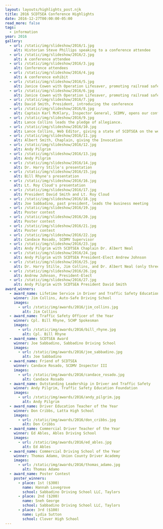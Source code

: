 ```yaml
---
layout: layouts/highlights_post.njk
title: 2016 SCDTSEA Conference Highlights
date: 2016-12-27T00:00:00-05:00
read_more: false
tags:
  - information
year: 2016
gallery:
  - url: /static/img/slideshow/2016/1.jpg
    alt: Historian Steve Phillips speaking to a conference attendee
  - url: /static/img/slideshow/2016/2.jpg
    alt: A conference attendee
  - url: /static/img/slideshow/2016/3.jpg
    alt: Conference attendees
  - url: /static/img/slideshow/2016/4.jpg
    alt: A conference exhibit
  - url: /static/img/slideshow/2016/5.jpg
    alt: Janice Cowen with Operation Lifesaver, promoting railroad safety
  - url: /static/img/slideshow/2016/6.jpg
    alt: Janice Cowen with Operation Lifesaver, promoting railroad safety
  - url: /static/img/slideshow/2016/7.jpg
    alt: David Smith, President, introducing the conference
  - url: /static/img/slideshow/2016/8.jpg
    alt: Captain Karl McKlary, Inspector General, SCDMV, opens our conference
  - url: /static/img/slideshow/2016/9.jpg
    alt: Lance Collins leads the pledge of allegiance.
  - url: /static/img/slideshow/2016/10.jpg
    alt: Lance Collins, Web Editor, giving a state of SCDTSEA on the web
  - url: /static/img/slideshow/2016/11.jpg
    alt: Albert Smith, Chaplain, giving the Invocation
  - url: /static/img/slideshow/2016/12.jpg
    alt: Andy Pilgrim
  - url: /static/img/slideshow/2016/13.jpg
    alt: Andy Pilgrim
  - url: /static/img/slideshow/2016/14.jpg
    alt: Dr. Harry Stille's presentation
  - url: /static/img/slideshow/2016/15.jpg
    alt: Bill Rhyne's presentation
  - url: /static/img/slideshow/2016/16.jpg
    alt: Lt. Roy Cloud's presentation
  - url: /static/img/slideshow/2016/17.jpg
    alt: President David Smith and Lt. Roy Cloud
  - url: /static/img/slideshow/2016/18.jpg
    alt: Joe Sabbadino, past president, leads the business meeting
  - url: /static/img/slideshow/2016/19.jpg
    alt: Poster contest
  - url: /static/img/slideshow/2016/20.jpg
    alt: Poster contest
  - url: /static/img/slideshow/2016/21.jpg
    alt: Poster contest
  - url: /static/img/slideshow/2016/22.jpg
    alt: Candace Rosado, SCDMV Supervisor
  - url: /static/img/slideshow/2016/23.jpg
    alt: Andy Pilgrim with SCDTSEA Chaplain Dr. Albert Neal
  - url: /static/img/slideshow/2016/24.jpg
    alt: Andy Pilgrim with SCDTSEA President-Elect Andrew Johnson
  - url: /static/img/slideshow/2016/25.jpg
    alt: Dr. Harry Stille, Jim Collins, and Dr. Albert Neal (only three Lifetime Service Award winners)
  - url: /static/img/slideshow/2016/26.jpg
    alt: Andrew Johnson, President-Elect
  - url: /static/img/slideshow/2016/27.jpg
    alt: Andy Pilgrim with SCDTSEA President David Smith
award_winners:
  - award_name: Lifetime Service in Driver and Traffic Safety Education Award
    winner: Jim Collins, Auto-Safe Driving School
    images:
      - url: /static/img/awards/2016/jim_collins.jpg
        alt: Jim Collins
  - award_name: Traffic Safety Officer of the Year
    winner: Cpl. Bill Rhyne, SCHP Spokesman
    images:
      - url: /static/img/awards/2016/bill_rhyne.jpg
        alt: Cpl. Bill Rhyne
  - award_name: SCDTSEA Award
    winner: Joe Sabbadino, Sabbadino Driving School
    images:
      - url: /static/img/awards/2016/joe_sabbadino.jpg
        alt: Joe Sabbadino
  - award_name: Friend of SCDTSEA
    winner: Candace Rosado, SCDMV Inspector III
    images:
      - url: /static/img/awards/2016/candace_rosado.jpg
        alt: Candace Rosado
  - award_name: Outstanding Leadership in Driver and Traffic Safety
    winner: Andy Pilgrim, Traffic Safety Education Foundation
    images:
      - url: /static/img/awards/2016/andy_pilgrim.jpg
        alt: Andy Pilgrim
  - award_name: Driver Education Teacher of the Year
    winner: Don Cribbs, Latta High School
    images:
      - url: /static/img/awards/2016/don_cribbs.jpg
        alt: Don Cribbs
  - award_name: Commercial Driver Teacher of the Year
    winner: Ed Ables, Ables Driving School
    images:
      - url: /static/img/awards/2016/ed_ables.jpg
        alt: Ed Ables
  - award_name: Commercial Driving School of the Year
    winner: Thomas Adamo, Union County Driver Academy
    images:
      - url: /static/img/awards/2016/thomas_adamo.jpg
        alt: Thomas Adamo
  - award_name: Poster Contest
    poster_winners:
      - place: 1st ($300)
        name: Hannah Lovegrove
        school: Sabbadino Driving School LLC, Taylors
      - place: 2nd ($200)
        name: Sneh George
        school: Sabbadino Driving School LLC, Taylors
      - place: 3rd ($100)
        name: Lydia Sutton
        school: Clover High School
---
```

